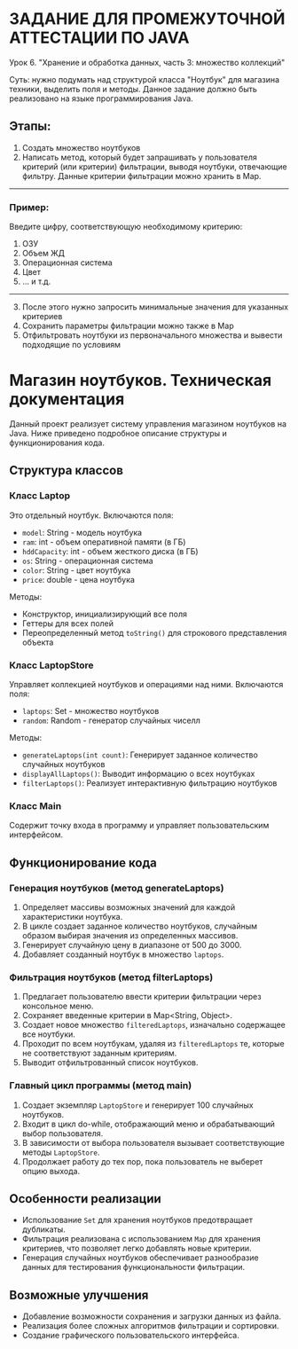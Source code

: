 # ЗАДАНИЕ ДЛЯ ПРОМЕЖУТОЧНОЙ АТТЕСТАЦИИ ПО JAVA #
Урок 6. "Хранение и обработка данных, часть 3: множество коллекций"

Суть: нужно подумать над структурой класса "Ноутбук" для магазина техники, выделить поля и методы. Данное задание должно быть реализовано на языке программирования Java.

## Этапы: ##
1. Создать  множество ноутбуков
2. Написать метод, который будет запрашивать у пользователя критерий (или критерии) фильтрации, выводя ноутбуки, отвечающие фильтру. Данные критерии фильтрации можно хранить в Map.
----------

### Пример: ###
Введите цифру, соответствующую необходимому критерию:
1. ОЗУ
2. Объем ЖД
3. Операционная система
4. Цвет
5. ... и т.д.
----------

3. После этого нужно запросить минимальные значения для указанных критериев
4. Сохранить параметры фильтрации можно также в Map
5. Отфильтровать ноутбуки из первоначального множества и вывести подходящие по условиям

# Магазин ноутбуков. Техническая документация #
Данный проект реализует систему управления магазином ноутбуков на Java. Ниже приведено подробное описание структуры и функционирования кода.

## Структура классов ##
### Класс Laptop ###
Это отдельный ноутбук. Включаются поля:

- `model`: String - модель ноутбука
- `ram`: int - объем оперативной памяти (в ГБ)
- `hddCapacity`: int - объем жесткого диска (в ГБ)
- `os`: String - операционная система
- `color`: String - цвет ноутбука
- `price`: double - цена ноутбука

Методы:

- Конструктор, инициализирующий все поля
- Геттеры для всех полей
- Переопределенный метод `toString()` для строкового представления объекта

### Класс LaptopStore ###
Управляет коллекцией ноутбуков и операциями над ними. Включаются поля:

- `laptops`: Set<Laptop> - множество ноутбуков
- `random`: Random - генератор случайных чиселл

Методы:
- `generateLaptops(int count)`: Генерирует заданное количество случайных ноутбуков
- `displayAllLaptops()`: Выводит информацию о всех ноутбуках
- `filterLaptops()`: Реализует интерактивную фильтрацию ноутбуков

### Класс Main ##

Содержит точку входа в программу и управляет пользовательским интерфейсом.

## Функционирование кода ##

### Генерация ноутбуков (метод generateLaptops) ###

1. Определяет массивы возможных значений для каждой характеристики ноутбука.
2. В цикле создает заданное количество ноутбуков, случайным образом выбирая значения из определенных массивов.
3. Генерирует случайную цену в диапазоне от 500 до 3000.
4. Добавляет созданный ноутбук в множество `laptops`.

### Фильтрация ноутбуков (метод filterLaptops) ###

1. Предлагает пользователю ввести критерии фильтрации через консольное меню.
2. Сохраняет введенные критерии в Map<String, Object>.
3. Создает новое множество `filteredLaptops`, изначально содержащее все ноутбуки.
4. Проходит по всем ноутбукам, удаляя из `filteredLaptops` те, которые не соответствуют заданным критериям.
5. Выводит отфильтрованный список ноутбуков.

### Главный цикл программы (метод main) ###

1. Создает экземпляр `LaptopStore` и генерирует 100 случайных ноутбуков.
2. Входит в цикл do-while, отображающий меню и обрабатывающий выбор пользователя.
3. В зависимости от выбора пользователя вызывает соответствующие методы `LaptopStore`.
4. Продолжает работу до тех пор, пока пользователь не выберет опцию выхода.

## Особенности реализации ##

- Использование `Set` для хранения ноутбуков предотвращает дубликаты.
- Фильтрация реализована с использованием `Map` для хранения критериев, что позволяет легко добавлять новые критерии.
- Генерация случайных ноутбуков обеспечивает разнообразие данных для тестирования функциональности фильтрации.

## Возможные улучшения ##

- Добавление возможности сохранения и загрузки данных из файла.
- Реализация более сложных алгоритмов фильтрации и сортировки.
- Создание графического пользовательского интерфейса.